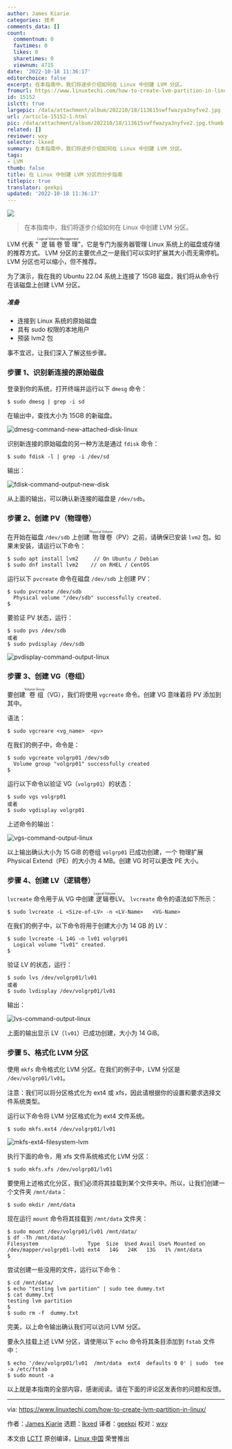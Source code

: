 ```yaml
---
author: James Kiarie
categories: 技术
comments_data: []
count:
  commentnum: 0
  favtimes: 0
  likes: 0
  sharetimes: 0
  viewnum: 4715
date: '2022-10-18 11:36:17'
editorchoice: false
excerpt: 在本指南中，我们将逐步介绍如何在 Linux 中创建 LVM 分区。
fromurl: https://www.linuxtechi.com/how-to-create-lvm-partition-in-linux/
id: 15152
islctt: true
largepic: /data/attachment/album/202210/18/113615swffwazya3nyfve2.jpg
url: /article-15152-1.html
pic: /data/attachment/album/202210/18/113615swffwazya3nyfve2.jpg.thumb.jpg
related: []
reviewer: wxy
selector: lkxed
summary: 在本指南中，我们将逐步介绍如何在 Linux 中创建 LVM 分区。
tags:
- LVM
thumb: false
title: 在 Linux 中创建 LVM 分区的分步指南
titlepic: true
translator: geekpi
updated: '2022-10-18 11:36:17'
---
```


![](/data/attachment/album/202210/18/113615swffwazya3nyfve2.jpg)



> 
> 在本指南中，我们将逐步介绍如何在 Linux 中创建 LVM 分区。
> 
> 
> 


LVM 代表 “<ruby> 逻辑卷管理 <rt>  Logical Volume Management </rt></ruby>”，它是专门为服务器管理 Linux 系统上的磁盘或存储的推荐方式。 LVM 分区的主要优点之一是我们可以实时扩展其大小而无需停机。 LVM 分区也可以缩小，但不推荐。


为了演示，我在我的 Ubuntu 22.04 系统上连接了 15GB 磁盘，我们将从命令行在该磁盘上创建 LVM 分区。


##### 准备


* 连接到 Linux 系统的原始磁盘
* 具有 sudo 权限的本地用户
* 预装 lvm2 包


事不宜迟，让我们深入了解这些步骤。


### 步骤 1、识别新连接的原始磁盘


登录到你的系统，打开终端并运行以下 `dmesg` 命令：



```
$ sudo dmesg | grep -i sd

```

在输出中，查找大小为 15GB 的新磁盘。


![dmesg-command-new-attached-disk-linux](/data/attachment/album/202210/18/113618icvckmdctcwietas.png)


识别新连接的原始磁盘的另一种方法是通过 `fdisk` 命令：



```
$ sudo fdisk -l | grep -i /dev/sd

```

输出：


![fdisk-command-output-new-disk](/data/attachment/album/202210/18/113618pzeg7en8vqb72w1a.png)


从上面的输出，可以确认新连接的磁盘是 `/dev/sdb`。


### 步骤 2、创建 PV（物理卷）


在开始在磁盘 `/dev/sdb` 上创建<ruby> 物理卷 <rt>  Physical Volume </rt></ruby>（PV）之前，请确保已安装 `lvm2` 包。如果未安装，请运行以下命令：



```
$ sudo apt install lvm2     // On Ubuntu / Debian
$ sudo dnf install lvm2    // on RHEL / CentOS

```

运行以下 `pvcreate` 命令在磁盘 `/dev/sdb` 上创建 PV：



```
$ sudo pvcreate /dev/sdb
  Physical volume "/dev/sdb" successfully created.
$

```

要验证 PV 状态，运行：



```
$ sudo pvs /dev/sdb
或者
$ sudo pvdisplay /dev/sdb

```

![pvdisplay-command-output-linux](/data/attachment/album/202210/18/113619jn9a77a6o6w6tvrr.png)


### 步骤 3、创建 VG（卷组）


要创建<ruby> 卷组 <rt>  Volume Group </rt></ruby>（VG），我们将使用 `vgcreate` 命令。创建 VG 意味着将 PV 添加到其中。


语法：



```
$ sudo vgcreare <vg_name>  <pv>

```

在我们的例子中，命令是：



```
$ sudo vgcreate volgrp01 /dev/sdb
  Volume group "volgrp01" successfully created
$

```

运行以下命令以验证 VG（`volgrp01`）的状态：



```
$ sudo vgs volgrp01
或者
$ sudo vgdisplay volgrp01

```

上述命令的输出：


![vgs-command-output-linux](/data/attachment/album/202210/18/113620myys3otbawa3y7tz.png)


以上输出确认大小为 15 GiB 的卷组 `volgrp01` 已成功创建，一个<ruby> 物理扩展Physical Extend</ruby>（PE）的大小为 4 MB。创建 VG 时可以更改 PE 大小。


### 步骤 4、创建 LV（逻辑卷）


`lvcreate` 命令用于从 VG 中创建<ruby> 逻辑卷 <rt>  Logical Volume </rt></ruby> LV。 `lvcreate` 命令的语法如下所示：



```
$ sudo lvcreate -L <Size-of-LV> -n <LV-Name>   <VG-Name>

```

在我们的例子中，以下命令将用于创建大小为 14 GB 的 LV：



```
$ sudo lvcreate -L 14G -n lv01 volgrp01
  Logical volume "lv01" created.
$

```

验证 LV 的状态，运行：



```
$ sudo lvs /dev/volgrp01/lv01
或者
$ sudo lvdisplay /dev/volgrp01/lv01

```

输出：


![lvs-command-output-linux](/data/attachment/album/202210/18/113620qdkeuswsfc53gd3f.png)


上面的输出显示 LV（`lv01`）已成功创建，大小为 14 GiB。


### 步骤 5、格式化 LVM 分区


使用 `mkfs` 命令格式化 LVM 分区。在我们的例子中，LVM 分区是 `/dev/volgrp01/lv01`。


注意：我们可以将分区格式化为 ext4 或 xfs，因此请根据你的设置和要求选择文件系统类型。


运行以下命令将 LVM 分区格式化为 ext4 文件系统。



```
$ sudo mkfs.ext4 /dev/volgrp01/lv01

```

![mkfs-ext4-filesystem-lvm](/data/attachment/album/202210/18/113621h6lzlo6qdqrzt6qx.png)


执行下面的命令，用 xfs 文件系统格式化 LVM 分区：



```
$ sudo mkfs.xfs /dev/volgrp01/lv01

```

要使用上述格式化分区，我们必须将其挂载到某个文件夹中。所以，让我们创建一个文件夹 `/mnt/data`：



```
$ sudo mkdir /mnt/data

```

现在运行 `mount` 命令将其挂载到 `/mnt/data` 文件夹：



```
$ sudo mount /dev/volgrp01/lv01 /mnt/data/
$ df -Th /mnt/data/
Filesystem                Type  Size  Used Avail Use% Mounted on
/dev/mapper/volgrp01-lv01 ext4   14G   24K   13G   1% /mnt/data
$

```

尝试创建一些没用的文件，运行以下命令：



```
$ cd /mnt/data/
$ echo "testing lvm partition" | sudo tee dummy.txt
$ cat dummy.txt
testing lvm partition
$
$ sudo rm -f  dummy.txt

```

完美，以上命令输出确认我们可以访问 LVM 分区。


要永久挂载上述 LVM 分区，请使用以下 `echo` 命令将其条目添加到 `fstab` 文件中：



```
$ echo '/dev/volgrp01/lv01  /mnt/data  ext4  defaults 0 0' | sudo  tee -a /etc/fstab
$ sudo mount -a

```

以上就是本指南的全部内容，感谢阅读。请在下面的评论区发表你的问题和反馈。




---


via: <https://www.linuxtechi.com/how-to-create-lvm-partition-in-linux/>


作者：[James Kiarie](https://www.linuxtechi.com/author/james/) 选题：[lkxed](https://github.com/lkxed) 译者：[geekpi](https://github.com/geekpi) 校对：[wxy](https://github.com/wxy)


本文由 [LCTT](https://github.com/LCTT/TranslateProject) 原创编译，[Linux 中国](https://linux.cn/) 荣誉推出